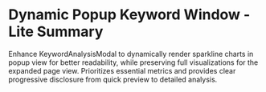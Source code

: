 # Dynamic Popup Keyword Window - Lite Summary

Enhance KeywordAnalysisModal to dynamically render sparkline charts in popup view for better readability, while preserving full visualizations for the expanded page view. Prioritizes essential metrics and provides clear progressive disclosure from quick preview to detailed analysis.